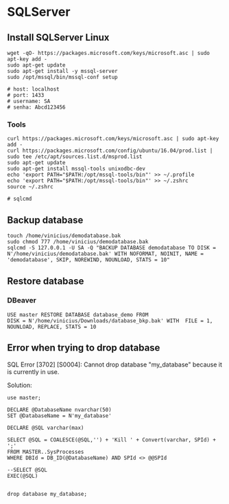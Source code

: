 # SQLServer

## Install SQLServer Linux

```
wget -qO- https://packages.microsoft.com/keys/microsoft.asc | sudo apt-key add -
sudo apt-get update
sudo apt-get install -y mssql-server
sudo /opt/mssql/bin/mssql-conf setup

# host: localhost
# port: 1433
# username: SA
# senha: Abcd123456
```

### Tools

```text
curl https://packages.microsoft.com/keys/microsoft.asc | sudo apt-key add -
curl https://packages.microsoft.com/config/ubuntu/16.04/prod.list | sudo tee /etc/apt/sources.list.d/msprod.list
sudo apt-get update 
sudo apt-get install mssql-tools unixodbc-dev
echo 'export PATH="$PATH:/opt/mssql-tools/bin"' >> ~/.profile
echo 'export PATH="$PATH:/opt/mssql-tools/bin"' >> ~/.zshrc
source ~/.zshrc

# sqlcmd
```

## Backup database

```text
touch /home/vinicius/demodatabase.bak
sudo chmod 777 /home/vinicius/demodatabase.bak
sqlcmd -S 127.0.0.1 -U SA -Q "BACKUP DATABASE demodatabase TO DISK = N'/home/vinicius/demodatabase.bak' WITH NOFORMAT, NOINIT, NAME = 'demodatabase', SKIP, NOREWIND, NOUNLOAD, STATS = 10"
```

## Restore database

### DBeaver

```text
USE master RESTORE DATABASE database_demo FROM 
DISK = N'/home/vinicius/Downloads/database_bkp.bak' WITH  FILE = 1, NOUNLOAD, REPLACE, STATS = 10
```

## Error when trying to drop database

SQL Error \[3702\] \[S0004\]: Cannot drop database "my\_database" because it is currently in use.

Solution:

```text
use master;

DECLARE @DatabaseName nvarchar(50)
SET @DatabaseName = N'my_database'

DECLARE @SQL varchar(max)

SELECT @SQL = COALESCE(@SQL,'') + 'Kill ' + Convert(varchar, SPId) + ';'
FROM MASTER..SysProcesses
WHERE DBId = DB_ID(@DatabaseName) AND SPId <> @@SPId

--SELECT @SQL 
EXEC(@SQL)


drop database my_database;
```

